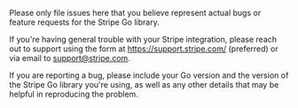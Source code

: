 Please only file issues here that you believe represent actual bugs or feature requests for the Stripe Go library.

If you're having general trouble with your Stripe integration, please reach out to support using the form at https://support.stripe.com/ (preferred) or via email to support@stripe.com.

If you are reporting a bug, please include your Go version and the version of the Stripe Go library you're using, as well as any other details that may be helpful in reproducing the problem.
